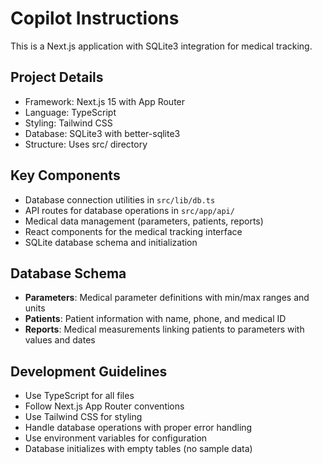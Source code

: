 # Copilot Instructions

<!-- Use this file to provide workspace-specific custom instructions to Copilot. For more details, visit https://code.visualstudio.com/docs/copilot/copilot-customization#_use-a-githubcopilotinstructionsmd-file -->

This is a Next.js application with SQLite3 integration for medical tracking.

## Project Details
- Framework: Next.js 15 with App Router
- Language: TypeScript
- Styling: Tailwind CSS
- Database: SQLite3 with better-sqlite3
- Structure: Uses src/ directory

## Key Components
- Database connection utilities in `src/lib/db.ts`
- API routes for database operations in `src/app/api/`
- Medical data management (parameters, patients, reports)
- React components for the medical tracking interface
- SQLite database schema and initialization

## Database Schema
- **Parameters**: Medical parameter definitions with min/max ranges and units
- **Patients**: Patient information with name, phone, and medical ID
- **Reports**: Medical measurements linking patients to parameters with values and dates

## Development Guidelines
- Use TypeScript for all files
- Follow Next.js App Router conventions
- Use Tailwind CSS for styling
- Handle database operations with proper error handling
- Use environment variables for configuration
- Database initializes with empty tables (no sample data)

